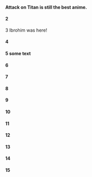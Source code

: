 #### Attack on Titan is still the best anime.
#### 2
3 Ibrohim was here!
#### 4
#### 5 some text
#### 6
#### 7
#### 8
#### 9
#### 10
#### 11
#### 12
#### 13
#### 14
#### 15